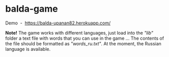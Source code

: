 # balda-game
Demo &nbsp;-&nbsp; https://balda-upanan82.herokuapp.com/

<b>Note!</b> The game works with different languages, just load into the <em>"lib"</em> folder a text file with words that you can use in the game ... The contents of the file should be formatted as <em>"words_ru.txt"</em>. At the moment, the Russian language is available.
